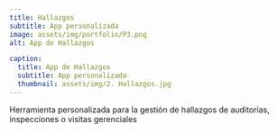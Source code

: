 ```yaml
---
title: Hallazgos
subtitle: App personalizada
image: assets/img/portfolio/P3.png
alt: App de Hallazgos

caption:
  title: App de Hallazgos 
  subtitle: App personalizada
  thumbnail: assets/img/2. Hallazgos.jpg
---
```

Herramienta personalizada para la gestión de hallazgos de auditorías, inspecciones o visitas gerenciales 

